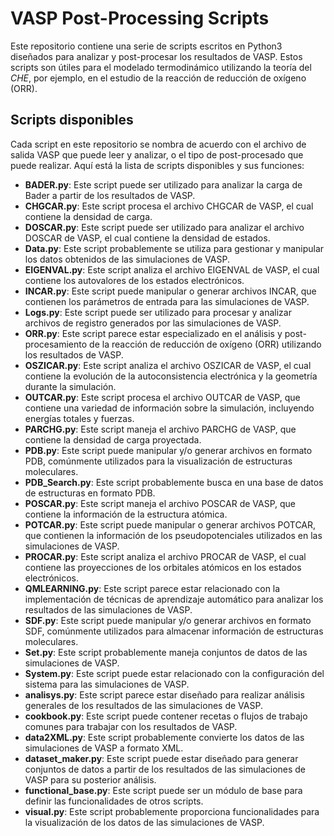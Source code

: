 # VASP Post-Processing Scripts

Este repositorio contiene una serie de scripts escritos en Python3 diseñados para analizar y post-procesar los resultados de VASP. Estos scripts son útiles para el modelado termodinámico utilizando la teoría del _CHE_, por ejemplo, en el estudio de la reacción de reducción de oxígeno (ORR).

## Scripts disponibles

Cada script en este repositorio se nombra de acuerdo con el archivo de salida VASP que puede leer y analizar, o el tipo de post-procesado que puede realizar. Aquí está la lista de scripts disponibles y sus funciones:

- **BADER.py**: Este script puede ser utilizado para analizar la carga de Bader a partir de los resultados de VASP.
- **CHGCAR.py**: Este script procesa el archivo CHGCAR de VASP, el cual contiene la densidad de carga.
- **DOSCAR.py**: Este script puede ser utilizado para analizar el archivo DOSCAR de VASP, el cual contiene la densidad de estados.
- **Data.py**: Este script probablemente se utiliza para gestionar y manipular los datos obtenidos de las simulaciones de VASP.
- **EIGENVAL.py**: Este script analiza el archivo EIGENVAL de VASP, el cual contiene los autovalores de los estados electrónicos.
- **INCAR.py**: Este script puede manipular o generar archivos INCAR, que contienen los parámetros de entrada para las simulaciones de VASP.
- **Logs.py**: Este script puede ser utilizado para procesar y analizar archivos de registro generados por las simulaciones de VASP.
- **ORR.py**: Este script parece estar especializado en el análisis y post-procesamiento de la reacción de reducción de oxígeno (ORR) utilizando los resultados de VASP.
- **OSZICAR.py**: Este script analiza el archivo OSZICAR de VASP, el cual contiene la evolución de la autoconsistencia electrónica y la geometría durante la simulación.
- **OUTCAR.py**: Este script procesa el archivo OUTCAR de VASP, que contiene una variedad de información sobre la simulación, incluyendo energías totales y fuerzas.
- **PARCHG.py**: Este script maneja el archivo PARCHG de VASP, que contiene la densidad de carga proyectada.
- **PDB.py**: Este script puede manipular y/o generar archivos en formato PDB, comúnmente utilizados para la visualización de estructuras moleculares.
- **PDB_Search.py**: Este script probablemente busca en una base de datos de estructuras en formato PDB.
- **POSCAR.py**: Este script maneja el archivo POSCAR de VASP, que contiene la información de la estructura atómica.
- **POTCAR.py**: Este script puede manipular o generar archivos POTCAR, que contienen la información de los pseudopotenciales utilizados en las simulaciones de VASP.
- **PROCAR.py**: Este script analiza el archivo PROCAR de VASP, el cual contiene las proyecciones de los orbitales atómicos en los estados electrónicos.
- **QMLEARNING.py**: Este script parece estar relacionado con la implementación de técnicas de aprendizaje automático para analizar los resultados de las simulaciones de VASP.
- **SDF.py**: Este script puede manipular y/o generar archivos en formato SDF, comúnmente utilizados para almacenar información de estructuras moleculares.
- **Set.py**: Este script probablemente maneja conjuntos de datos de las simulaciones de VASP.
- **System.py**: Este script puede estar relacionado con la configuración del sistema para las simulaciones de VASP.
- **analisys.py**: Este script parece estar diseñado para realizar análisis generales de los resultados de las simulaciones de VASP.
- **cookbook.py**: Este script puede contener recetas o flujos de trabajo comunes para trabajar con los resultados de VASP.
- **data2XML.py**: Este script probablemente convierte los datos de las simulaciones de VASP a formato XML.
- **dataset_maker.py**: Este script puede estar diseñado para generar conjuntos de datos a partir de los resultados de las simulaciones de VASP para su posterior análisis.
- **functional_base.py**: Este script puede ser un módulo de base para definir las funcionalidades de otros scripts.
- **visual.py**: Este script probablemente proporciona funcionalidades para la visualización de los datos de las simulaciones de VASP.
